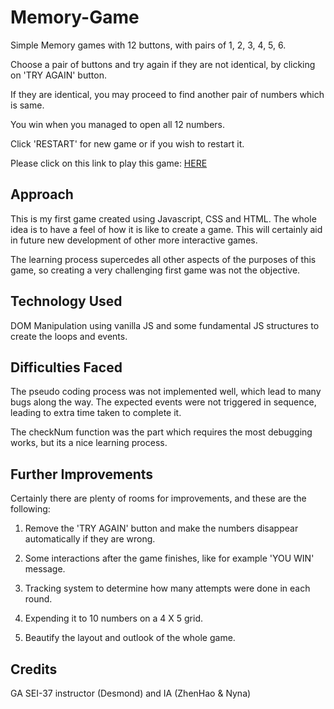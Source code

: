 # Memory-Game

Simple Memory games with 12 buttons, with pairs of 1, 2, 3, 4, 5, 6. 

Choose a pair of buttons and try again if they are not identical, by clicking on 'TRY AGAIN' button. 

If they are identical, you may proceed to find another pair of numbers which is same.

You win when you managed to open all 12 numbers.

Click 'RESTART' for new game or if you wish to restart it.

Please click on this link to play this game: <a href="https://chris5414.github.io/Memory-Game/" target="_blank">HERE</a>

<h2> Approach </h2>

This is my first game created using Javascript, CSS and HTML. The whole idea is to have a feel of how it 
is like to create a game. This will certainly aid in future new development of other more interactive games.

The learning process supercedes all other aspects of the purposes of this game, so creating a very challenging 
first game was not the objective. 

<h2> Technology Used </h2>
  
DOM Manipulation using vanilla JS and some fundamental JS structures to create the loops and events. 
  
<h2> Difficulties Faced </h2>
  
The pseudo coding process was not implemented well, which lead to many bugs along the way. The expected events
were not triggered in sequence, leading to extra time taken to complete it.
  
The checkNum function was the part which requires the most debugging works, but its a nice learning process.

<h2> Further Improvements </h2>
  
Certainly there are plenty of rooms for improvements, and these are the following:
  
  1. Remove the 'TRY AGAIN' button and make the numbers disappear automatically if they are wrong.
  
  2. Some interactions after the game finishes, like for example 'YOU WIN' message. 
  
  3. Tracking system to determine how many attempts were done in each round.
  
  4. Expending it to 10 numbers on a 4 X 5 grid.
  
  5. Beautify the layout and outlook of the whole game.
  
  
  <h2>Credits</h2>
  
  GA SEI-37 instructor (Desmond) and IA (ZhenHao & Nyna)
  
  
  
  
  
  
  
